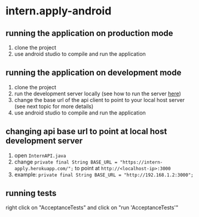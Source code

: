 # intern.apply-android

## running the application on production mode

1. clone the project
2. use android studio to compile and run the application

## running the application on development mode

1. clone the project
2. run the development server locally (see how to run the server [here](https://github.com/DimaMukhin/intern.apply))
3. change the base url of the api client to point to your local host server (see next topic for more details)
4. use android studio to compile and run the application

## changing api base url to point at local host development server

1. open `InternAPI.java`
2. change `private final String BASE_URL = "https://intern-apply.herokuapp.com/";` to point at `http://<localhost-ip>:3000`
3. example: `private final String BASE_URL = "http://192.168.1.2:3000";`

## running tests

right click on "AcceptanceTests" and click on "run 'AcceptanceTests'"
